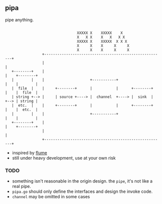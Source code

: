 ## pipa

pipe anything.

```

                                 XXXXX X    XXXXX    X
                                 X   X X    X   X   X X
                                 XXXXX X    XXXXX  X X X
                                 X     X    X     X     X
                                 X     X    X     X     X
                 +-------------------------------------------------------+
                 |                                                       |
   +--------+    |                                                       |    +--------+
   |        |    |                     +-----------+                     |    |        |
   |  file  |    |     +--------+      |           |      +--------+     |    |  file  |
   | string +--> |     | source +----> |  channel  +----> |  sink  |     +--> | string |
   |  etc.  |    |     +--------+      |           |      +--------+     |    |  etc.  |
   |        |    |                     +-----------+                     |    |        |
   +--------+    |                                                       |    +--------+
                 |                                                       |
                 +-------------------------------------------------------+

```


 - inspired by [flume](http://flume.apache.org/)
 - still under heavy development, use at your own risk

### TODO

 - something isn't reasonable in the origin design. the `pipe`, it's not like a real pipe.
 - `pipa.go` should only define the interfaces and design the invoke code.
 - `channel` may be omitted in some cases

